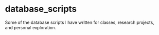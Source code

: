 # database_scripts
Some of the database scripts I have written for classes, research projects, and personal exploration.
